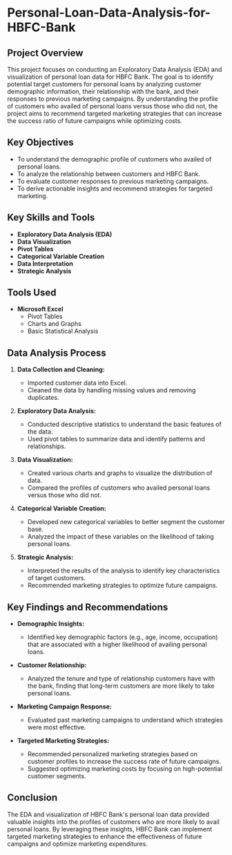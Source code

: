 # Personal-Loan-Data-Analysis-for-HBFC-Bank

## Project Overview

This project focuses on conducting an Exploratory Data Analysis (EDA) and visualization of personal loan data for HBFC Bank. The goal is to identify potential target customers for personal loans by analyzing customer demographic information, their relationship with the bank, and their responses to previous marketing campaigns. By understanding the profile of customers who availed of personal loans versus those who did not, the project aims to recommend targeted marketing strategies that can increase the success ratio of future campaigns while optimizing costs.

## Key Objectives

- To understand the demographic profile of customers who availed of personal loans.
- To analyze the relationship between customers and HBFC Bank.
- To evaluate customer responses to previous marketing campaigns.
- To derive actionable insights and recommend strategies for targeted marketing.

## Key Skills and Tools

- **Exploratory Data Analysis (EDA)**
- **Data Visualization**
- **Pivot Tables**
- **Categorical Variable Creation**
- **Data Interpretation**
- **Strategic Analysis**

## Tools Used

- **Microsoft Excel**
  - Pivot Tables
  - Charts and Graphs
  - Basic Statistical Analysis

## Data Analysis Process

1. **Data Collection and Cleaning:**
   - Imported customer data into Excel.
   - Cleaned the data by handling missing values and removing duplicates.

2. **Exploratory Data Analysis:**
   - Conducted descriptive statistics to understand the basic features of the data.
   - Used pivot tables to summarize data and identify patterns and relationships.

3. **Data Visualization:**
   - Created various charts and graphs to visualize the distribution of data.
   - Compared the profiles of customers who availed personal loans versus those who did not.

4. **Categorical Variable Creation:**
   - Developed new categorical variables to better segment the customer base.
   - Analyzed the impact of these variables on the likelihood of taking personal loans.

5. **Strategic Analysis:**
   - Interpreted the results of the analysis to identify key characteristics of target customers.
   - Recommended marketing strategies to optimize future campaigns.

## Key Findings and Recommendations

- **Demographic Insights:**
  - Identified key demographic factors (e.g., age, income, occupation) that are associated with a higher likelihood of availing personal loans.
  
- **Customer Relationship:**
  - Analyzed the tenure and type of relationship customers have with the bank, finding that long-term customers are more likely to take personal loans.

- **Marketing Campaign Response:**
  - Evaluated past marketing campaigns to understand which strategies were most effective.

- **Targeted Marketing Strategies:**
  - Recommended personalized marketing strategies based on customer profiles to increase the success rate of future campaigns.
  - Suggested optimizing marketing costs by focusing on high-potential customer segments.

## Conclusion

The EDA and visualization of HBFC Bank's personal loan data provided valuable insights into the profiles of customers who are more likely to avail personal loans. By leveraging these insights, HBFC Bank can implement targeted marketing strategies to enhance the effectiveness of future campaigns and optimize marketing expenditures.
